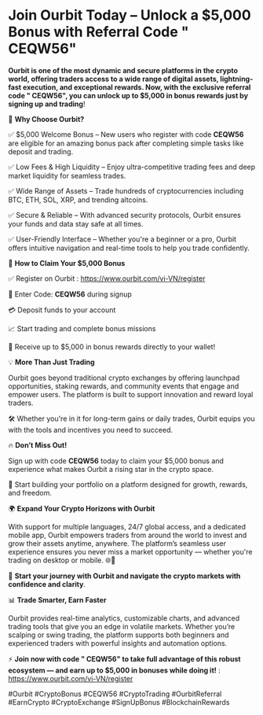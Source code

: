 # Join Ourbit Today – Unlock a $5,000 Bonus with Referral Code " CEQW56"

 **Ourbit is one of the most dynamic and secure platforms in the crypto world, offering traders access to a wide range of digital assets, lightning-fast execution, and exceptional rewards. Now, with the exclusive referral code " CEQW56", you can unlock up to $5,000 in bonus rewards just by signing up and trading**!

 🎁 **Why Choose Ourbit?**
 
✅ $5,000 Welcome Bonus – New users who register with code **CEQW56** are eligible for an amazing bonus pack after completing simple tasks like deposit and trading.

✅ Low Fees & High Liquidity – Enjoy ultra-competitive trading fees and deep market liquidity for seamless trades.

✅ Wide Range of Assets – Trade hundreds of cryptocurrencies including BTC, ETH, SOL, XRP, and trending altcoins.

✅ Secure & Reliable – With advanced security protocols, Ourbit ensures your funds and data stay safe at all times.

✅ User-Friendly Interface – Whether you're a beginner or a pro, Ourbit offers intuitive navigation and real-time tools to help you trade confidently.


🌟 **How to Claim Your $5,000 Bonus**

✅ Register on Ourbit  : https://www.ourbit.com/vi-VN/register

🔐 Enter Code: **CEQW56** during signup

💳 Deposit funds to your account

📈 Start trading and complete bonus missions

🎉 Receive up to $5,000 in bonus rewards directly to your wallet!

💡 **More Than Just Trading**

Ourbit goes beyond traditional crypto exchanges by offering launchpad opportunities, staking rewards, and community events that engage and empower users. The platform is built to support innovation and reward loyal traders.

🛠️ Whether you're in it for long-term gains or daily trades, Ourbit equips you with the tools and incentives you need to succeed.

🔥 **Don’t Miss Out!**

Sign up with code **CEQW56** today to claim your $5,000 bonus and experience what makes Ourbit a rising star in the crypto space.

🚀 Start building your portfolio on a platform designed for growth, rewards, and freedom.

🌍 **Expand Your Crypto Horizons with Ourbit**

With support for multiple languages, 24/7 global access, and a dedicated mobile app, Ourbit empowers traders from around the world to invest and grow their assets anytime, anywhere. The platform’s seamless user experience ensures you never miss a market opportunity — whether you're trading on desktop or mobile. 🌐📱

🧭 **Start your journey with Ourbit and navigate the crypto markets with confidence and clarity**.

📊 **Trade Smarter, Earn Faster**

Ourbit provides real-time analytics, customizable charts, and advanced trading tools that give you an edge in volatile markets. Whether you’re scalping or swing trading, the platform supports both beginners and experienced traders with powerful insights and automation options.

⚡️ **Join now with code " CEQW56" to take full advantage of this robust ecosystem — and earn up to $5,000 in bonuses while doing it!** : https://www.ourbit.com/vi-VN/register


#Ourbit #CryptoBonus #CEQW56 #CryptoTrading #OurbitReferral #EarnCrypto #CryptoExchange #SignUpBonus #BlockchainRewards
